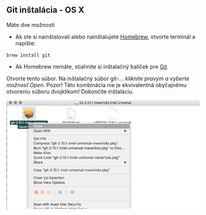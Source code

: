 ## Git inštalácia - OS X

Máte dve možnosti

* Ak ste si nainštalovali alebo nainštalujete [Homebrew](/qt-creator/homebrew-osx.md), otvorte terminál a napíšte:

```terminal
brew install git
```

* Ak Homebrew nemáte, stiahnite si inštalačný balíček pre [Git](https://git-scm.com/download/mac).

Otvorte tento súbor. Na inštalačný súbor git-... _kliknite pravým a vyberte možnosť Open_. Pozor! Táto kombinácia nie je ekvivalentná obyčajnému otvoreniu súboru dvojklikom! Dokončite inštaláciu.

![](/assets/OSX_git.png)

